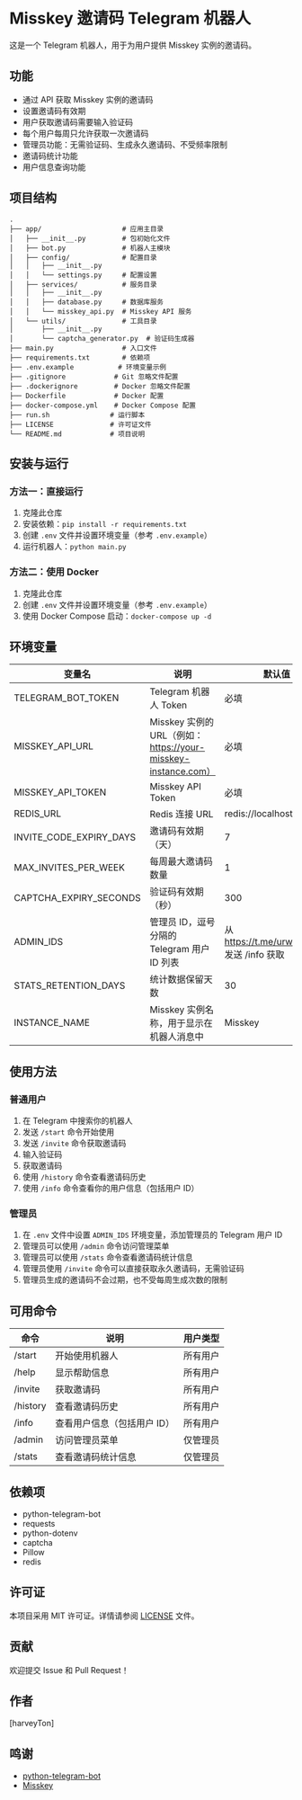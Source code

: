 # Misskey 邀请码 Telegram 机器人

这是一个 Telegram 机器人，用于为用户提供 Misskey 实例的邀请码。

## 功能

- 通过 API 获取 Misskey 实例的邀请码
- 设置邀请码有效期
- 用户获取邀请码需要输入验证码
- 每个用户每周只允许获取一次邀请码
- 管理员功能：无需验证码、生成永久邀请码、不受频率限制
- 邀请码统计功能
- 用户信息查询功能

## 项目结构

```
.
├── app/                    # 应用主目录
│   ├── __init__.py         # 包初始化文件
│   ├── bot.py              # 机器人主模块
│   ├── config/             # 配置目录
│   │   ├── __init__.py
│   │   └── settings.py     # 配置设置
│   ├── services/           # 服务目录
│   │   ├── __init__.py
│   │   ├── database.py     # 数据库服务
│   │   └── misskey_api.py  # Misskey API 服务
│   └── utils/              # 工具目录
│       ├── __init__.py
│       └── captcha_generator.py  # 验证码生成器
├── main.py                 # 入口文件
├── requirements.txt        # 依赖项
├── .env.example           # 环境变量示例
├── .gitignore            # Git 忽略文件配置
├── .dockerignore         # Docker 忽略文件配置
├── Dockerfile            # Docker 配置
├── docker-compose.yml    # Docker Compose 配置
├── run.sh               # 运行脚本
├── LICENSE              # 许可证文件
└── README.md            # 项目说明
```

## 安装与运行

### 方法一：直接运行

1. 克隆此仓库
2. 安装依赖：`pip install -r requirements.txt`
3. 创建 `.env` 文件并设置环境变量（参考 `.env.example`）
4. 运行机器人：`python main.py`

### 方法二：使用 Docker

1. 克隆此仓库
2. 创建 `.env` 文件并设置环境变量（参考 `.env.example`）
3. 使用 Docker Compose 启动：`docker-compose up -d`

## 环境变量

| 变量名                  | 说明                                                          | 默认值                   |
| ----------------------- | ------------------------------------------------------------- | ------------------------ |
| TELEGRAM_BOT_TOKEN      | Telegram 机器人 Token                                         | 必填                     |
| MISSKEY_API_URL         | Misskey 实例的 URL（例如：https://your-misskey-instance.com） | 必填                     |
| MISSKEY_API_TOKEN       | Misskey API Token                                             | 必填                     |
| REDIS_URL               | Redis 连接 URL                                                | redis://localhost:6379/0 |
| INVITE_CODE_EXPIRY_DAYS | 邀请码有效期（天）                                            | 7                        |
| MAX_INVITES_PER_WEEK    | 每周最大邀请码数量                                            | 1                        |
| CAPTCHA_EXPIRY_SECONDS  | 验证码有效期（秒）                                            | 300                      |
| ADMIN_IDS               | 管理员 ID，逗号分隔的 Telegram 用户 ID 列表                   | 从 https://t.me/urweibo_bot 发送 /info 获取                       |
| STATS_RETENTION_DAYS    | 统计数据保留天数                                              | 30                       |
| INSTANCE_NAME           | Misskey 实例名称，用于显示在机器人消息中                       | Misskey                  |

## 使用方法

### 普通用户

1. 在 Telegram 中搜索你的机器人
2. 发送 `/start` 命令开始使用
3. 发送 `/invite` 命令获取邀请码
4. 输入验证码
5. 获取邀请码
6. 使用 `/history` 命令查看邀请码历史
7. 使用 `/info` 命令查看你的用户信息（包括用户 ID）

### 管理员

1. 在 `.env` 文件中设置 `ADMIN_IDS` 环境变量，添加管理员的 Telegram 用户 ID
2. 管理员可以使用 `/admin` 命令访问管理菜单
3. 管理员可以使用 `/stats` 命令查看邀请码统计信息
4. 管理员使用 `/invite` 命令可以直接获取永久邀请码，无需验证码
5. 管理员生成的邀请码不会过期，也不受每周生成次数的限制

## 可用命令

| 命令     | 说明                        | 用户类型 |
| -------- | --------------------------- | -------- |
| /start   | 开始使用机器人              | 所有用户 |
| /help    | 显示帮助信息                | 所有用户 |
| /invite  | 获取邀请码                  | 所有用户 |
| /history | 查看邀请码历史              | 所有用户 |
| /info    | 查看用户信息（包括用户 ID） | 所有用户 |
| /admin   | 访问管理员菜单              | 仅管理员 |
| /stats   | 查看邀请码统计信息          | 仅管理员 |

## 依赖项

- python-telegram-bot
- requests
- python-dotenv
- captcha
- Pillow
- redis

## 许可证

本项目采用 MIT 许可证。详情请参阅 [LICENSE](LICENSE) 文件。

## 贡献

欢迎提交 Issue 和 Pull Request！

## 作者

[harveyTon]

## 鸣谢

- [python-telegram-bot](https://github.com/python-telegram-bot/python-telegram-bot)
- [Misskey](https://misskey-hub.net/)
